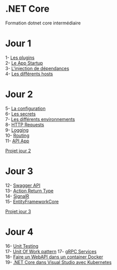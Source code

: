 # .NET Core
Formation dotnet core intermédiaire

# Jour 1

1- [Les plugins](Jour1/1-Plugins/README.md)<BR>
2- [Le App Startup](Jour1/2-Startup/README.md)<BR>
3- [L'injection de dépendances](Jour1/3-DependencyInjection/README.md)<BR>
4- [Les différents hosts](Jour1/4-Hosts/README.md)<BR>

# Jour 2
5- [La configuration](Jour2/5-Configuration/README.md)<BR>
6- [Les secrets](Jour2/6-Secrets/README.md)<BR>
7- [Les différents environnements](Jour2/7-Environnements/README.md)<BR>
8- [HTTP Requests](Jour2/8-HTTPRequests/README.md)<BR>
9- [Logging](Jour2/9-Logging/README.md)<BR>
10- [Routing](Jour2/10-Routing/README.md)<BR>
11- [API App](Jour2/11-APIApp/README.md)<BR>

[Projet jour 2](Jour2/README.md)

# Jour 3
12- [Swagger API](Jour3/12-Swagger/README.md)<BR>
13- [Action Return Type](Jour3/13-ActionReturnType/README.md)<BR>
14- [SignalR](Jour3/14-SignalR/README.md)<BR>
15- [EntityFrameworkCore](Jour3/15-EntityFrameworkCore/README.md)<BR>

[Projet jour 3](Jour3/README.md)

# Jour 4
16- [Unit Testing](Jour4/16-UnitTesting/README.md)<BR>
17- [Unit Of Work pattern](Jour4/17-UnitOfWork/README.md)
17- [gRPC Services](Jour4/18-gRPC/README.md)<BR>
18- [Faire un WebAPI dans un container Docker](Jour4/19-WebAPIDocker/README.md)<BR>
19- [.NET Core dans Visual Studio avec Kubernetes](Jour4/20-Kubernetes/README.md)<BR>